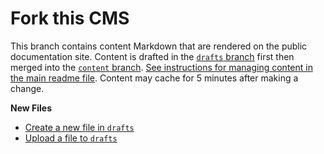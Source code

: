 # Fork this CMS

This branch contains content Markdown that are rendered on the public documentation site. Content is drafted in the [`drafts` branch](https://github.com/nycopportunity/wk/tree/drafts) first then merged into the [`content` branch](https://github.com/nycopportunity/wk/tree/content). [See instructions for managing content in the main readme file](https://github.com/nycopportunity/wk/#content-management). Content may cache for 5 minutes after making a change.

**New Files**

* [Create a new file in `drafts`](https://github.com/nycopportunity/wk/new/drafts)
* [Upload a file to `drafts`](https://github.com/nycopportunity/wk/upload/drafts)

<!--

### Purge

If you don't see a changes reflected, please purge the cache for that file:

    curl -X POST https://purge.jsdelivr.net/gh/nycopportunity/wk@content

-->

